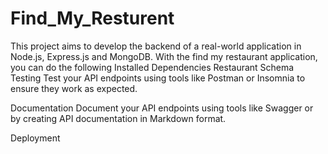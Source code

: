 # Find_My_Resturent
This project aims to develop the backend of a real-world application in Node.js, Express.js and MongoDB. With the find my restaurant application, you can do the following
Installed  Dependencies
Restaurant Schema
Testing
Test your API endpoints using tools like Postman or Insomnia to ensure they work as expected.

Documentation
Document your API endpoints using tools like Swagger or by creating API documentation in Markdown format. 

Deployment

